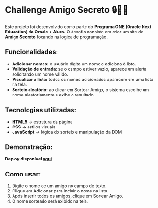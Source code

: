 # Challenge Amigo Secreto 🔒🧍‍♂️

Este projeto foi desenvolvido como parte do **Programa ONE (Oracle Next Education) da Oracle + Alura.**
O desafio consiste em criar um site de **Amigo Secreto** focando na logica de programação.

## Funcionalidades:

- **Adicionar nomes:** o usuário digita um nome e adiciona à lista.
- **Validação de entrada:** se o campo estiver vazio, aparece um alerta solicitando um nome válido.
- **Visualizar a lista:** todos os nomes adicionados aparecem em uma lista na tela.
- **Sorteio aleatório:** ao clicar em Sortear Amigo, o sistema escolhe um nome aleatoriamente e exibe o resultado.

## Tecnologias utilizadas:

- **HTML5** → estrutura da página
- **CSS** → estilos visuais
- **JavaScript** → lógica do sorteio e manipulação da DOM

## Demonstração:

**Deploy disponível [aqui](https://carolinefcf.github.io/Challenge-amigo-secreto---ONE-G9/).**

## Como usar:

01. Digite o nome de um amigo no campo de texto.
02. Clique em Adicionar para incluir o nome na lista.
03. Após inserir todos os amigos, clique em Sortear Amigo.
04. O nome sorteado será exibido na tela.
